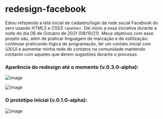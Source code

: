 # redesign-facebook
Estou refazendo a tela inicial de cadastro/login da rede social Facebook do zero usando HTML5 e CSS3 >puros<.
Dei início a essa iniciativa durante a noite do dia 08 de Outubro de 2021 (08/10/21).
Meus objetivos com esse projeto são, além de praticar linguagem de marcação e de estilização: continuar praticando lógica de programação, ter um contato inicial com UX/UI e aumentar minha rede de contatos na comunidade mantendo contanto com aqueles que derem sugestões durante o processo.

<h3>Aparência do redesign até o momento (v.0.3.0-alpha): </h3>

![image](https://user-images.githubusercontent.com/51998057/138973804-07e9d089-c5c8-479f-8ea7-0511dfecb5c5.png)

![image](https://user-images.githubusercontent.com/51998057/138973840-02562577-0192-42f4-bafe-d5a6ab24089b.png)

<h3>O protótipo inicial (v.0.1.0-alpha): </h3>

![image](https://user-images.githubusercontent.com/51998057/138974177-5b675bd5-c198-460a-bcc1-25c32eed109f.png)

